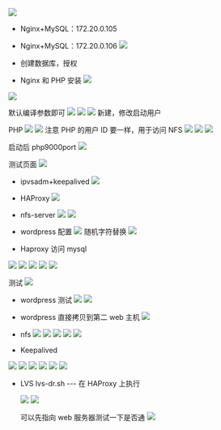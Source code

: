 ![](png/2020-01-19-17-08-03.png)

- Nginx+MySQL：172.20.0.105
- Nginx+MySQL：172.20.0.106
  ![](png/2020-01-19-17-11-43.png)

- 创建数据库，授权

- Nginx 和 PHP 安装
  ![](png/2020-01-19-17-19-09.png)

![](png/2020-01-19-17-20-09.png)

默认编译参数即可
![](png/2020-01-19-17-25-16.png)
![](png/2020-01-19-17-21-54.png)
![](png/2020-01-19-17-23-24.png)
新建，修改启动用户

PHP
![](png/2020-01-19-17-26-33.png)
![](png/2020-01-19-17-27-16.png)
注意 PHP 的用户 ID 要一样，用于访问 NFS
![](png/2020-01-19-17-39-26.png)
![](png/2020-01-19-17-39-35.png)
![](png/2020-01-19-17-39-53.png)

启动后 php9000port
![](png/2020-01-19-17-41-14.png)

测试页面
![](png/2020-01-19-17-42-39.png)

- ipvsadm+keepalived
  ![](png/2020-01-19-17-28-51.png)

- HAProxy
  ![](png/2020-01-19-17-29-13.png)

- nfs-server
  ![](png/2020-01-19-17-30-14.png)
  ![](png/2020-01-19-17-55-37.png)

- wordpress 配置
  ![](png/2020-01-19-17-43-53.png)
  随机字符替换
  ![](png/2020-01-19-17-47-40.png)

- Haproxy 访问 mysql

![](png/2020-01-19-17-45-47.png)
![](png/2020-01-19-18-00-06.png)
![](png/2020-01-19-18-00-23.png)
![](png/2020-01-19-18-13-40.png)
![](png/2020-01-19-18-19-32.png)


测试
![](png/2020-01-19-17-46-56.png)

- wordpress 测试
  ![](png/2020-01-19-17-48-49.png)
  ![](png/2020-01-19-17-52-16.png)
- wordpress 直接拷贝到第二 web 主机
  ![](png/2020-01-19-17-50-50.png)

- nfs
  ![](png/2020-01-19-17-53-56.png)
  ![](png/2020-01-19-17-54-06.png)
  ![](png/2020-01-19-17-57-48.png)
  ![](png/2020-01-19-17-57-23.png)
  ![](png/2020-01-19-17-57-27.png)

- Keepalived

![](png/2020-01-19-18-01-47.png)
![](png/2020-01-19-18-02-34.png)
![](png/2020-01-19-18-02-54.png)
![](png/2020-01-19-18-03-09.png)
![](png/2020-01-19-18-03-29.png)
![](png/2020-01-19-18-03-56.png)

- LVS
  lvs-dr.sh --- 在 HAProxy 上执行

  ![](png/2020-01-19-18-06-23.png)
  ![](png/2020-01-19-18-11-24.png)

  可以先指向 web 服务器测试一下是否通
  ![](png/2020-01-19-18-09-31.png)
